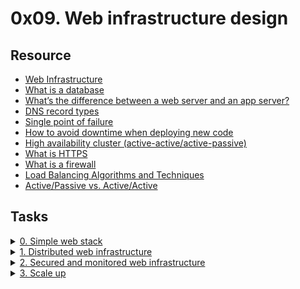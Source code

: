 # 0x09. Web infrastructure design 

## Resource

- [Web Infrastructure](https://youtu.be/lQNEW76KdYg)
- [What is a database](https://searchdatamanagement.techtarget.com/definition/database)
- [What’s the difference between a web server and an app server?](https://www.youtube.com/watch?v=S97eKyv2b9M)
- [DNS record types](https://pressable.com/?s=DNS&post_type=knowledgebase)
- [Single point of failure](https://en.wikipedia.org/wiki/Single_point_of_failure)
- [How to avoid downtime when deploying new code](https://softwareengineering.stackexchange.com/questions/35063/how-do-you-update-your-production-codebase-database-schema-without-causing-downt#answers-header)
- [High availability cluster (active-active/active-passive)](https://docs.oracle.com/cd/E17904_01/core.1111/e10106/intro.htm#ASHIA712)
- [What is HTTPS](https://www.instantssl.com/http-vs-https)
- [What is a firewall](https://www.webopedia.com/definitions/firewall/)
- [Load Balancing Algorithms and Techniques](https://kemptechnologies.com/load-balancer/load-balancing-algorithms-techniques/)
- [Active/Passive vs. Active/Active](https://kemptechnologies.com/fr/white-papers/unfog-confusion-active-passive-activeactive-load-balancing/)

## Tasks

<details>
<summary><a href="./0-simple_web_stack.jpg">0. Simple web stack</a></summary><br>
<a href='https://postimages.org/' target='_blank'><img src='https://i.postimg.cc/jdk2SN17/image.png' border='0' alt='image'/></a>
<ul>
  <li>Links from screenshot
  <ul>
      <li><a href="https://en.wikipedia.org/wiki/LAMP_%28software_bundle%29">LAMP stack</a></li>
  </ul>
  </li>
</ul>
</details>

<details>
<summary><a href="./1-distributed_web_infrastructure.jpg">1. Distributed web infrastructure</a></summary><br>
<a href='https://postimages.org/' target='_blank'><img src='https://i.postimg.cc/MTwSdKn5/image.png' border='0' alt='image'/></a>
</details>

<details>
<summary><a href="./2-secured_and_monitored_web_infrastructure.jpg">2. Secured and monitored web infrastructure</a></summary><br>
<a href='https://postimages.org/' target='_blank'><img src='https://i.postimg.cc/KYsZdtCJ/image.png' border='0' alt='image'/></a>
</details>

<details>
<summary><a href="./3-scale_up.jpg">3. Scale up</a></summary><br>
<a href='https://postimages.org/' target='_blank'><img src='https://i.postimg.cc/13ndnc2x/image.png' border='0' alt='image'/></a>
<ul>
  <li>Links from screenshot
  <ul>
      <li><a href="https://www.nginx.com/resources/glossary/application-server-vs-web-server/">Application server vs web server</a></li>
  </ul>
  </li>
</ul>
</detaiL>

# Contributors
This project was created by:

- [Solomon Kassa](https://github.com/Solomonkassa)


